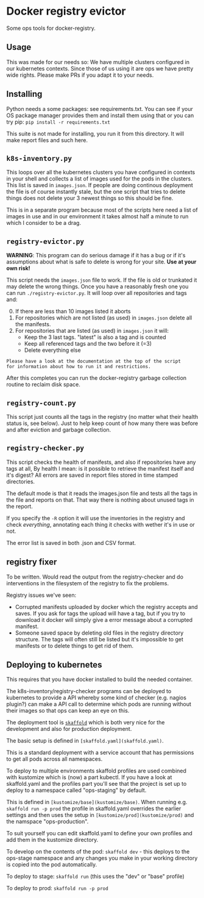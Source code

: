 # Docker registry evictor

Some ops tools for docker-registry.

## Usage

This was made for our needs so: We have multiple clusters configured
in our kubernetes contexts.  Since those of us using it are ops we
have pretty wide rights.  Please make PRs if you adapt it to your
needs.

## Installing

Python needs a some packages: see requirements.txt.  You can see
if your OS package manager provides them and install them using that
or you can try pip: `pip install -r requirements.txt`

This suite is not made for installing, you run it from this directory.  It
will make report files and such here.

## `k8s-inventory.py`

This loops over all the kubernetes clusters you have configured in
contexts in your shell and collects a list of images used for the pods
in the clusters.  This list is saved in `images.json`.  If people are
doing continous deployment the file is of course instantly stale, but
the one script that tries to delete things does not delete your 3
newest things so this should be fine.

This is in a separate program because most of the scripts here need a
list of images in use and in our environment it takes almost half a
minute to run which I consider to be a drag.

## `registry-evictor.py`

**WARNING**: This program can do serious damage if it has a bug or if
it's assumptions about what is safe to delete is wrong for your site.
**Use at your own risk!**

This script needs the `images.json` file to work.  If the file is old
or trunkated it may delete the wrong things.  Once you have a
reasonably fresh one you can run `./registry-evictor.py`. It will loop
over all repositories and tags and:

   0. If there are less than 10 images listed it aborts
   1. For repositories which are not listed (as used) in `images.json`
      delete all the manifests.
   2. For repositories that are listed (as used) in `images.json` it
      will:
      - Keep the 3 last tags. "latest" is also a tag and is counted
      - Keep all referenced tags and the two before it (=3)
      - Delete everything else

    Please have a look at the documentation at the top of the script
    for information about how to run it and restrictions.

After this completes you can run the docker-registry garbage
collection routine to reclaim disk space.

## `registry-count.py`

This script just counts all the tags in the registry (no matter what
their health status is, see below).  Just to help keep count of how
many there was before and after eviction and garbage collection.

## `registry-checker.py`

This script checks the health of manifests, and also if repositories
have any tags at all, By health I mean: is it possible to retrieve the
manifest itself and it's digest?  All errors are saved in report files
stored in time stamped directories.

The default mode is that it reads the images.json file and tests all
the tags in the file and reports on that.  That way there is nothing
about unused tags in the report.

If you specify the `-R` option it will use the inventories in the
registry and check _everything_, annotating each thing it checks with
wether it's in use or not.

The error list is saved in both .json and CSV format.

## registry fixer

To be written. Would read the output from the registry-checker and do
interventions in the filesystem of the registry to fix the problems.

Registry issues we've seen:
- Corrupted manifests uploaded by docker which the registry accepts
  and saves.  If you ask for tags the upload will have a tag, but if
  you try to download it docker will simply give a error message about
  a corrupted manifest.
- Someone saved space by deleting old files in the registry directory
  structure.  The tags will often still be listed but it's impossible
  to get manifests or to delete things to get rid of them.

## Deploying to kubernetes

This requires that you have docker installed to build the needed
container.

The k8s-inventory/registry-checker programs can be deployed to
kubernetes to provide a API whereby some kind of checker (e.g. nagios
plugin?) can make a API call to determine which pods are running
without their images so that ops can keep an eye on this.

The deployment tool is [`skaffold`](https://skaffold.dev/) which is
both very nice for the development and also for production deployment.

The basic setup is defined in `[skaffold.yaml](skaffold.yaml)`.

This is a standard deployment with a service account that has
permissions to get all pods across all namespaces.

To deploy to multiple environments skaffold profiles are used combined
with kustomize which is (now) a part kubectl.  If you have a look at
skaffold.yaml and the profiles part you'll see that the project is set
up to deploy to a namespace called "ops-staging" by default.

This is defined in `[kustomize/base](kustomize/base)`.  When running
e.g. `skaffold run -p prod` the profile in skaffold.yaml overrides the
earlier settings and then uses the setup in
`[kustomize/prod](kustomize/prod)` and the namspace "ops-production".

To suit yourself you can edit skaffold.yaml to define your own
profiles and add them in the kustomize directory.

To develop on the contents of the pod: `skaffold dev` - this deploys
to the ops-stage namespace and any changes you make in your working
directory is copied into the pod automatically.

To deploy to stage: `skaffold run` (this uses the "dev" or "base"
profile)

To deploy to prod: `skaffold run -p prod`



